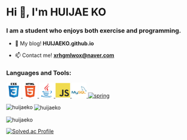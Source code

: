 <h1 align="left">Hi 👋, I'm HUIJAE KO</h1>
<h3 align="left">I am a student who enjoys both exercise and programming.</h3>

- 📝 My blog! **HUIJAEKO.github.io**

- 📫 Contact me! **xrhgmlwox@naver.com**



<h3 align="left">Languages and Tools:</h3>
<p align="left"> <a href="https://www.w3schools.com/css/" target="_blank" rel="noreferrer"> <img src="https://raw.githubusercontent.com/devicons/devicon/master/icons/css3/css3-original-wordmark.svg" alt="css3" width="40" height="40"/> </a> <a href="https://www.w3.org/html/" target="_blank" rel="noreferrer"> <img src="https://raw.githubusercontent.com/devicons/devicon/master/icons/html5/html5-original-wordmark.svg" alt="html5" width="40" height="40"/> </a> <a href="https://www.java.com" target="_blank" rel="noreferrer"> <img src="https://raw.githubusercontent.com/devicons/devicon/master/icons/java/java-original.svg" alt="java" width="40" height="40"/> </a> <a href="https://developer.mozilla.org/en-US/docs/Web/JavaScript" target="_blank" rel="noreferrer"> <img src="https://raw.githubusercontent.com/devicons/devicon/master/icons/javascript/javascript-original.svg" alt="javascript" width="40" height="40"/> </a> <a href="https://www.mysql.com/" target="_blank" rel="noreferrer"> <img src="https://raw.githubusercontent.com/devicons/devicon/master/icons/mysql/mysql-original-wordmark.svg" alt="mysql" width="40" height="40"/> </a> <a href="https://spring.io/" target="_blank" rel="noreferrer"> <img src="https://www.vectorlogo.zone/logos/springio/springio-icon.svg" alt="spring" width="40" height="40"/> </a> </p>

<p><img align="left" src="https://github-readme-stats.vercel.app/api/top-langs?username=huijaeko&show_icons=true&locale=en&layout=compact" alt="huijaeko" /></p>

<p>&nbsp;<img align="center" src="https://github-readme-stats.vercel.app/api?username=huijaeko&show_icons=true&locale=en" alt="huijaeko" /></p>

<p><img align="center" src="https://github-readme-streak-stats.herokuapp.com/?user=huijaeko&" alt="huijaeko" /></p>

[![Solved.ac Profile](http://mazassumnida.wtf/api/v2/generate_badge?boj=xrhgmlwox)](https://solved.ac/xrhgmlwox/)

